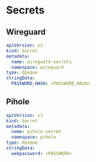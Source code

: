 # Secrets

## Wireguard

```yaml
apiVersion: v1
kind: Secret
metadata:
  name: wireguard-secrets
  namespace: wireguard
type: Opaque
stringData:
  PASSWORD_HASH: <PASSWORD_HASH>
```

## Pihole

```yaml
apiVersion: v1
kind: Secret
metadata:
  name: pihole-secret
  namespace: pihole
type: Opaque
stringData:
  webpassword: <PASSWORD>
```